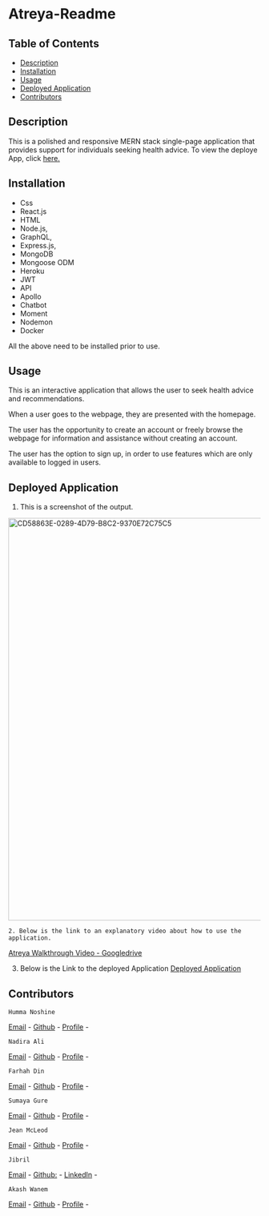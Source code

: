 # Atreya-Readme

## Table of Contents

- [Description](#description)
- [Installation](#installation)
- [Usage](#usage)
- [Deployed Application](#screenshots)
- [Contributors](#contributors)


## Description

This is a polished and responsive MERN stack single-page application that provides support for individuals seeking health advice. To view the deploye App, click [here.](https://still-savannah-89831.herokuapp.com/)

## Installation

- Css
- React.js
- HTML
- Node.js, 
- GraphQL, 
- Express.js, 
- MongoDB 
- Mongoose ODM 
- Heroku
- JWT
- API
- Apollo
- Chatbot
- Moment
- Nodemon
- Docker

All the above need to be installed prior to use.


## Usage

This is an interactive application that allows the user to seek health advice and recommendations. 
 
When a user goes to the webpage, they are presented with the homepage.

The user has the opportunity to create an account or freely browse the webpage for information and assistance without creating an account.

The user has the option to sign up, in order to use features which are only available to logged in users. 


## Deployed Application

1. This is a screenshot of the output.

<img width="804" alt="CD58863E-0289-4D79-B8C2-9370E72C75C5" src="https://user-images.githubusercontent.com/94865936/174437226-f572e24b-39a9-4ed0-9667-903d3b20e585.png">


```
2. Below is the link to an explanatory video about how to use the application. 
```

[Atreya Walkthrough Video - Googledrive](https://drive.google.com/file/d/19hxvpeC0JEyuwmlrt34ELjiEkcv2-U_Z/view?usp=sharing)

3. Below is the Link to the deployed Application
[Deployed Application](https://still-savannah-89831.herokuapp.com/)

## Contributors
```
Humma Noshine
```
<a href="mailto:hummanoshine@gmail.com">Email</a> - 
[Github](https://github.com/HummaNosh) - 
[Profile](https://hummanosh.github.io/My-Shiny-Portfolio/) -

```
Nadira Ali
```
<a href="mailto:Nadiraali188a@gmail.com">Email</a> -
[Github](https://github.com/NAli3107) - 
[Profile](https://nali3107.github.io/Updated-portfolio/) -

```
Farhah Din
```
<a href="mailto:farhahdin97@hotmail.com">Email</a> - 
[Github](https://github.com/farhahdin1997) - 
[Profile](https://farhahdin1997.github.io/portfolio_version3/) - 

```
Sumaya Gure
```
<a href="mailto:sumayabile8@gmail.com">Email</a> - 
[Github](https://github.com/SuM949) - 
[Profile](https://sum949.github.io/Sumaya-Gure-Portfolio/) -

```
Jean McLeod
```
<a href="mailto:AbriCSltd@gmail.com">Email</a> - 
[Github](https://github.com/Abrics) - 
[Profile](https://abrics.github.io/Abri-CS/) -

```
Jibril
```
<a href="mailto:jibril_2012@live.com">Email</a> - 
[Github:](https://github.com/jibril12303) - 
[LinkedIn](https://www.linkedin.com/in/jibril-yusuf-90b43a218/) - 

```
Akash Wanem
```
<a href="mailto:akaah.wanem@gmail.com">Email</a> - 
[Github](https://github.com/AkashWanem) - 
[Profile](https://akashwanem.github.io/styling-portfolio-using-advance-css/) -

